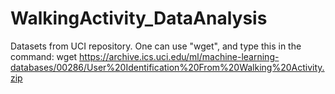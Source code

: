 # WalkingActivity_DataAnalysis

Datasets from UCI repository.
One can use "wget", and type this in the command:
wget https://archive.ics.uci.edu/ml/machine-learning-databases/00286/User%20Identification%20From%20Walking%20Activity.zip
